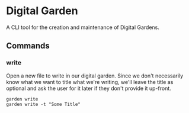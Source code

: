 # Digital Garden

A CLI tool for the creation and maintenance of Digital Gardens.

## Commands 

### write

Open a new file to write in our digital garden. Since we don't necessarily know what we want to title what we're writing, we'll leave the title as optional and ask the user for it later if they don't provide it up-front.

```shell
garden write
garden write -t "Some Title"
```
